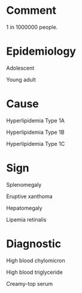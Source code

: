 # Comment

1 in 1000000 people.

# Epidemiology

Adolescent

Young adult

# Cause

Hyperlipidemia Type 1A

Hyperlipidemia Type 1B

Hyperlipidemia Type 1C

# Sign

Splenomegaly

Eruptive xanthoma

Hepatomegaly

Lipemia retinalis

# Diagnostic

High blood chylomicron

High blood triglyceride

Creamy-top serum
